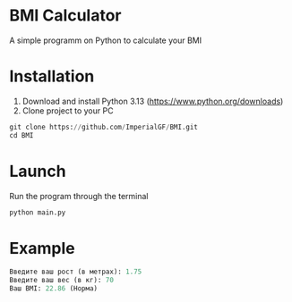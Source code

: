 # BMI Calculator
A simple programm on Python to calculate your BMI

# Installation
1. Download and install Python 3.13 (https://www.python.org/downloads)
2. Clone project to your PC
```python
git clone https://github.com/ImperialGF/BMI.git
cd BMI
```

# Launch
Run the program through the terminal
```python
python main.py
```

# Example
```python
Введите ваш рост (в метрах): 1.75
Введите ваш вес (в кг): 70
Ваш BMI: 22.86 (Норма)
```